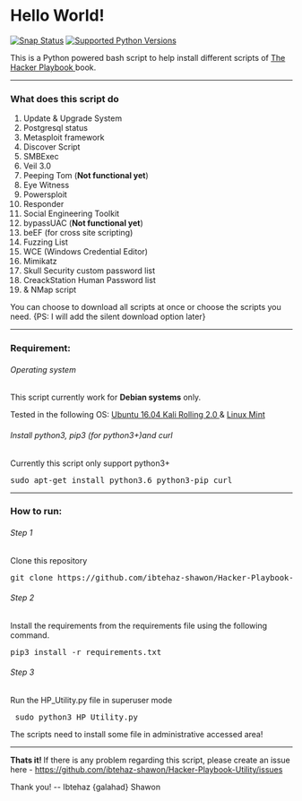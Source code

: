 <h1> Hello World! </h1>

[![Snap Status](https://build.snapcraft.io/badge/ibtehaz-shawon/Hacker-Playbook-Utility.svg)](https://build.snapcraft.io/user/ibtehaz-shawon/Hacker-Playbook-Utility) [![Supported Python Versions](https://img.shields.io/badge/Python-3.4%2C%203.5%2C%203.6-brightgreen.svg)](https://img.shields.io/badge/Python-3.4%2C%203.5%2C%203.6-brightgreen.svg)

<!-- [![Build status](https://travis-ci.org/ibtehaz-shawon/Hacker-Playbook-Utility.svg?branch=master)](https://travis-ci.org/ibtehaz-shawon/Hacker-Playbook-Utility) -->



This is a Python powered bash script to help install different scripts of <a href= "www.thehackerplaybook.com/dashboard"> The Hacker Playbook </a> book.

-----------------------------------------------------------

<h3> What does this script do </h3>
<ol>
<li> Update & Upgrade System </li>
<li> Postgresql status </li>
<li> Metasploit framework </li>
<li> Discover Script </li>
<li> SMBExec </li>
<li> Veil 3.0 </li>
<li> Peeping Tom (<b>Not functional yet</b>) </li>
<li> Eye Witness </li>
<li> Powersploit </li>
<li> Responder </li>
<li> Social Engineering Toolkit </li>
<li> bypassUAC (<b>Not functional yet</b>) </li>
<li> beEF (for cross site scripting) </li>
<li> Fuzzing List </li>
<li> WCE (Windows Credential Editor)</li>
<li> Mimikatz</li>
<li> Skull Security custom password list </li>
<li> CreackStation Human Password list </li>
<li> & NMap script </li>
</ol>

You can choose to download all scripts at once or choose the scripts you need.
{PS: I will add the silent download option later}

-----------------------------------------------------------
<h3> <b> Requirement: </b> </h3>
<h6> Operating system </h6>
<p> This script currently work for <b>Debian systems</b> only.

Tested in the following OS: <u> Ubuntu 16.04 </u> <u> Kali Rolling 2.0 </u> & <u> Linux Mint </u>
</p>
<h6> Install python3, pip3 (for python3+)and curl </h6>
<p> Currently this script only support python3+
<pre>sudo apt-get install python3.6 python3-pip curl</pre>
</p>

-----------------------------------------------------------

<h3> <b> How to run: </b> </h3>
<h6> Step 1 </h6>
<p> Clone this repository
<pre>git clone https://github.com/ibtehaz-shawon/Hacker-Playbook-Utility </pre>
</p>
<h6> Step 2 </h6>
<p>
Install the requirements from the requirements file using the following command.
<pre>pip3 install -r requirements.txt </pre>
</p>
<h6> Step 3 </h6>
<p> Run the HP_Utility.py file in superuser mode
<pre> sudo python3 HP_Utility.py </pre>
The scripts need to install some file in administrative accessed area!
</p>

-----------------------------------------------------------
<b> Thats it! </b>
If there is any problem regarding this script, please create an issue here - https://github.com/ibtehaz-shawon/Hacker-Playbook-Utility/issues

Thank you! -- Ibtehaz {galahad} Shawon
